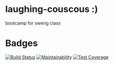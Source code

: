 # laughing-couscous :)
bootcamp for sweng class

# Badges
[![Build Status](https://travis-ci.org/DonnA98/laughing-couscous.svg?branch=master)](https://travis-ci.org/DonnA98/laughing-couscous)
[![Maintainability](https://api.codeclimate.com/v1/badges/289c953e0171fc6ae151/maintainability)](https://codeclimate.com/github/DonnA98/laughing-couscous/maintainability)
[![Test Coverage](https://api.codeclimate.com/v1/badges/289c953e0171fc6ae151/test_coverage)](https://codeclimate.com/github/DonnA98/laughing-couscous/test_coverage)
